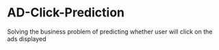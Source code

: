 # AD-Click-Prediction
Solving the business problem of predicting whether user will click on the ads displayed
